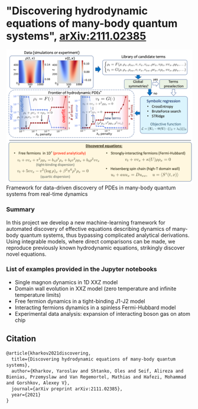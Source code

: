 # "Discovering hydrodynamic equations of many-body quantum systems", [arXiv:2111.02385](https://arxiv.org/abs/2111.02385)

![Framework for data-driven discovery of PDEs in many-body quantum systems from real-time dynamics](collage.png)
Framework for data-driven discovery of PDEs in many-body quantum systems from real-time dynamics

### Summary

In this project we develop a new machine-learning framework for automated discovery of effective equations describing dynamics of many-body quantum systems, thus bypassing complicated analytical derivations.  Using  integrable  models, where direct comparisons can be made, we reproduce previously known hydrodynamic equations, strikingly discover novel equations.  

### List of examples provided in the Jupyter notebooks

* Single magnon dynamics in 1D XXZ model
* Domain wall evolution in XXZ model (zero temperature and infinite temperature limits)
* Free fermion dynamics in a tight-binding J1-J2 model
* Interacting fermions dynamics in a spinless Fermi-Hubbard model
* Experimental data analysis: expansion of interacting boson gas on atom chip

## Citation

    @article{kharkov2021discovering,
      title={Discovering hydrodynamic equations of many-body quantum systems},
      author={Kharkov, Yaroslav and Shtanko, Oles and Seif, Alireza and Bienias, Przemyslaw and Van Regemortel, Mathias and Hafezi, Mohammad and Gorshkov, Alexey V},
      journal={arXiv preprint arXiv:2111.02385},
      year={2021}
    }
